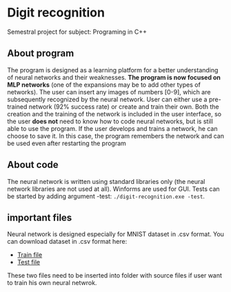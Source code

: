 # Digit recognition
Semestral project for subject: Programing in C++

## About program
The program is designed as a learning platform for a better understanding of neural networks and their weaknesses. 
**The program is now focused on MLP networks** (one of the expansions may be to add other types of networks). The user can insert any images of numbers [0-9], which are subsequently recognized by the neural network. User can either use a pre-trained network (92% success rate) or create and train their own. Both the creation and the training of the network is included in the user interface, so the user **does not** need to know how to code neural networks, but is still able to use the program. If the user develops and trains a network, he can choose to save it. In this case, the program remembers the network and can be used even after restarting the program

## About code
The neural network is written using standard libraries only (the neural network libraries are not used at all). Winforms are used for GUI. Tests can be started by adding argument -test: `./digit-recognition.exe -test`.

## important files
Neural network is designed especially for MNIST dataset in .csv format. You can download dataset in .csv format here:
- [Train file](https://drive.google.com/file/d/156TQ-3QJC6vaDW-GeF6V6TKsuOJtKumA/view?usp=share_link)
- [Test file](https://drive.google.com/file/d/1I67mUbpdDnrOYxavNFyRgkU9uRtppQmb/view?usp=share_link)

These two files need to be inserted into folder with source files if user want to train his own neural netwrok.
